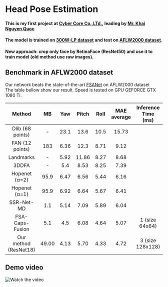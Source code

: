 # Head Pose Estimation
#### This is my first project at [Cyber Core Co.,LTd.](https://cybercore.co.jp/), leading by [Mr. Khai Nguyen Quoc](https://vn.linkedin.com/in/nqkhai1706)
#### The model is trained on [300W-LP dataset](http://www.cbsr.ia.ac.cn/users/xiangyuzhu/projects/3DDFA/main.htm) and test on [AFLW2000 dataset](http://cvlab.cse.msu.edu/lfw-and-aflw2000-datasets.html).
#### New approach: crop only face by RetinaFace (ResNet50) and use it to train model (old method use raw images).

## Benchmark in AFLW2000 dataset
Our network beats the state-of-the-art [FSANet](https://www.csie.ntu.edu.tw/~cyy/publications/papers/Yang2019FSA.pdf) on AFLW2000 dataset<br/>
The table bellow show our result. Speed is tested on GPU GEFORCE GTX 1080 Ti.

|         Method         |   MB  |  Yaw | Pitch | Roll | MAE average | Inference Time (ms) |
|:----------------------:|:-----:|:----:|:-----:|:----:|:-----------:|:-------------------:|
|    Dlib (68 points)    |   -   | 23.1 |  13.6 | 10.5 |    15.73    |                     |
|     FAN (12 points)    |  183  | 6.36 |  12.3 | 8.71 |     9.12    |                     |
|        Landmarks       |   -   | 5.92 | 11.86 | 8.27 |     8.68    |                     |
|          3DDFA         |   -   |  5.4 |  8.53 | 8.25 |     7.39    |                     |
|      Hopenet (α=2)     |  95.9 | 6.47 |  6.56 | 5.44 |     6.16    |                     |
|      Hopenet (α=1)     |  95.9 | 6.92 |  6.64 | 5.67 |     6.41    |                     |
|       SSR-Net-MD       |  1.1  | 5.14 |  7.09 | 5.89 |     6.04    |                     |
|     FSA-Caps-Fusion    |  5.1  |  4.5 |  6.08 | 4.64 |     5.07    |    1 (size 64x64)   |
| Our method (ResNet18) | 49.00 | 4.13 |  5.70 | 4.33 |     4.72    |   3 (size 128x128)  |

## Demo video
![Watch the video](https://github.com/TuanTNG/Cybercore-Head-Pose-Estimation/blob/master/demo.gif)